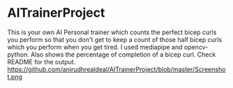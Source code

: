 # AITrainerProject
This is your own AI Personal trainer which counts the perfect bicep curls you perform so that you don't get to keep a count of those half bicep curls which you perform when you get tired. I used mediapipe and opencv-python. Also shows the percentage of completion of a bicep curl. Check README for the output.
https://github.com/anirudhrealdeal/AITrainerProject/blob/master/Screenshot.png
